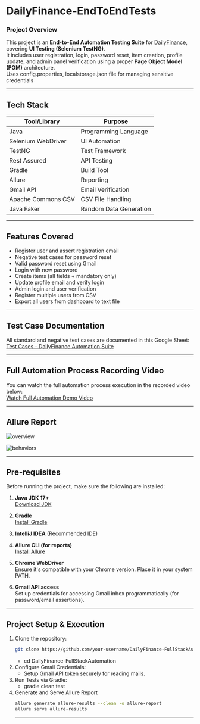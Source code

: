 #  DailyFinance-EndToEndTests

### Project Overview     
This project is an **End-to-End Automation Testing Suite** for [DailyFinance](https://dailyfinance.roadtocareer.net/), covering **UI Testing (Selenium TestNG)**.  
It includes user registration, login, password reset, item creation, profile update, and admin panel verification using a proper **Page Object Model (POM)** architecture.  
Uses config.properties, localstorage.json file for managing sensitive credentials


---

##  Tech Stack

| Tool/Library     | Purpose                         |
|------------------|----------------------------------|
| Java             | Programming Language             |
| Selenium WebDriver | UI Automation                   |
| TestNG           | Test Framework                   |
| Rest Assured     | API Testing                      |
| Gradle           | Build Tool                       |
| Allure           | Reporting                        |
| Gmail API        | Email Verification               |
| Apache Commons CSV | CSV File Handling              |
| Java Faker       | Random Data Generation           |

---

##  Features Covered

-  Register user and assert registration email
-  Negative test cases for password reset
-  Valid password reset using Gmail
-  Login with new password
-  Create items (all fields + mandatory only)
-  Update profile email and verify login
-  Admin login and user verification
-  Register multiple users from CSV
-  Export all users from dashboard to text file

---

##  Test Case Documentation

 All standard and negative test cases are documented in this Google Sheet:  
   [Test Cases - DailyFinance Automation Suite](https://docs.google.com/spreadsheets/d/your-link-here)
   
---
## Full Automation Process Recording Video
You can watch the full automation process execution in the recorded video below:  
[Watch Full Automation Demo Video](https://drive.google.com/file/d/1Lwdf3nQptl4tnUl0I94tCMM-Wn0sL2_A/view?usp=sharing)

---

## Allure Report
![overview](https://github.com/user-attachments/assets/21e393d9-f2e9-4228-abf7-d2dd44433bde)

![behaviors](https://github.com/user-attachments/assets/67dcad33-9987-4707-951b-5abe0e3ac04a)




---



##  Pre-requisites

Before running the project, make sure the following are installed:

1. **Java JDK 17+**  
    [Download JDK](https://www.oracle.com/java/technologies/javase-downloads.html)

2. **Gradle**  
    [Install Gradle](https://gradle.org/install/)

3. **IntelliJ IDEA** (Recommended IDE)

4. **Allure CLI (for reports)**  
    [Install Allure](https://docs.qameta.io/allure/#_installing_a_commandline)

5. **Chrome WebDriver**  
   Ensure it's compatible with your Chrome version. Place it in your system PATH.

6. **Gmail API access**  
   Set up credentials for accessing Gmail inbox programmatically (for password/email assertions).
   
---
##  Project Setup & Execution
1. Clone the repository:
   ```bash
   git clone https://github.com/your-username/DailyFinance-FullStackAutomation.git
   ```
    - cd DailyFinance-FullStackAutomation
2. Configure Gmail Credentials:  
    - Setup Gmail API token securely for reading mails.
3. Run Tests via Gradle:
   - gradle clean test
4. Generate and Serve Allure Report
   ```bash
   allure generate allure-results --clean -o allure-report
   allure serve allure-results
   ```
   ---
     
  


